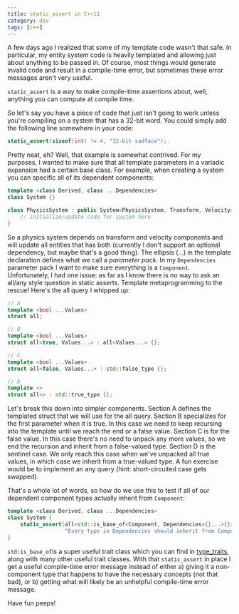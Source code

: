```yaml
---
title: static_assert in C++11
category: dev
tags: [c++]
---
```


A few days ago I realized that some of my template code wasn't that safe. In
particular, my entity system code is heavily templated and allowing just about
anything to be passed in. Of course, most things would generate invalid code
and result in a compile-time error, but sometimes these error messages aren't
very useful.

`static_assert` is a way to make compile-time assertions about, well, anything
you can compute at compile time.

So let's say you have a piece of code that just isn't going to work unless
you're compiling on a system that has a 32-bit word. You could simply add the
following line somewhere in your code:

```cpp
static_assert(sizeof(int) != 4, "32-bit sadface");.
```

Pretty neat, eh? Well, that example is somewhat contrived. For my purposes, I
wanted to make sure that all template parameters in a variadic expansion had
a certain base class. For example, when creating a system you can specific all
of its dependent components:

```cpp
template <class Derived, class ...Dependencies>
class System {}

class PhysicsSystem : public System<PhysicsSystem, Transform, Velocity> {
	// initialize/update code for system here
}
```

So a physics system depends on transform and velocity components and will
update all entities that has both (currently I don't support an optional
dependency, but maybe that's a good thing). The ellipsis (...) in the template
declaration defines what we call a _parameter pack_. In my `Dependencies`
parameter pack I want to make sure everything is a `Component`. Unfortunately,
I had one issue: as far as I know there is no way to ask an all/any style
question in static asserts. Template metaprogramming to the rescue! Here's the
all query I whipped up:

```cpp
// A
template <bool ...Values>
struct all;

// B
template <bool ...Values>
struct all<true, Values...> : all<Values...> {};

// C
template <bool ...Values>
struct all<false, Values...> : std::false_type {};

// D
template <>
struct all<> : std::true_type {};
```

Let's break this down into simpler components. Section A defines the templated
struct that we will use for the all query. Section B specializes for the first
parameter when it is true. In this case we need to keep recursing into the
template until we reach the end or a false value. Section C is for the false
value. In this case there's no need to unpack any more values, so we end the
recursion and inherit from a false-valued type. Section D is the sentinel case.
We only reach this case when we've unpacked all true values, in which case we
inherit from a true-valued type. A fun exercise would be to implement an any
query (hint: short-circuited case gets swapped).

That's a whole lot of words, so how do we use this to test if all of our
dependent component types actually inherit from `Component`:

```cpp
template <class Derived, class ...Dependencies>
class System {
	static_assert(all<std::is_base_of<Component, Dependencies>{}...>{}>,
				  "Every type in Dependencies should inherit from Component");
}
```

`std:is_base_of`is a super useful trait class which you can find in
[type_traits](//en.cppreference.com/w/cpp/header/type_traits), along with many
other useful trait classes. With that `static_assert` in place I get a useful
compile-time error message instead of either a) giving it a non-component type
that happens to have the necessary concepts (not that bad), or b) getting what
will likely be an unhelpful compile-time error message.

Have fun peeps!
